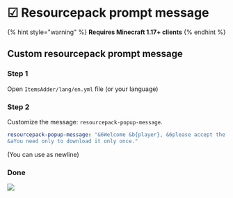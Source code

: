 # ☑ Resourcepack prompt message

{% hint style="warning" %}
**Requires Minecraft 1.17+ clients**
{% endhint %}

## Custom resourcepack prompt message

### Step 1

Open `ItemsAdder/lang/en.yml` file (or your language)

### Step 2

Customize the message: `resourcepack-popup-message`.

```yaml
resourcepack-popup-message: "&6Welcome &b{player}, &6please accept the resourcepack to enjoy all the amazing features of our server.\n
&aYou need only to download it only once."
```

(You can use  as newline)

### Done

![](../.gitbook/assets/image\_\(127\).png)
